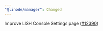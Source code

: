 ```yaml
---
"@linode/manager": Changed
---
```


Improve LISH Console Settings page ([#12390](https://github.com/linode/manager/pull/12390))
